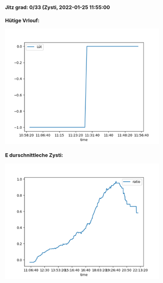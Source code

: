 ### Jitz grad: 0/33 (Zysti, 2022-01-25 11:55:00

### Hütige Vrlouf:
![Graph](Today.png)

### E durschnittleche Zysti:
![Graph](Zysti.png)